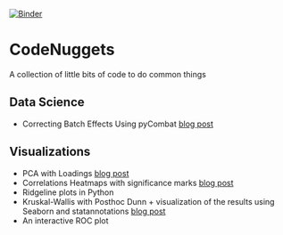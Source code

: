 [![Binder](https://mybinder.org/badge_logo.svg)](https://mybinder.org/v2/gh/4dcu-be/CodeNuggets/HEAD)

# CodeNuggets
A collection of little bits of code to do common things

## Data Science
  * Correcting Batch Effects Using pyCombat [blog post](https://blog.4dcu.be/programming/2021/04/21/Code-Nugget-Batch_Effects.html)

## Visualizations

  * PCA with Loadings [blog post](https://blog.4dcu.be/programming/2021/03/19/Code-Nugget-PCA-with-loadings.html)
  * Correlations Heatmaps with significance marks [blog post](https://blog.4dcu.be/programming/2021/03/16/Code-Nugget-Correlation-Heatmaps.html)
  * Ridgeline plots in Python
  * Kruskal-Wallis with Posthoc Dunn + visualization of the results using Seaborn and statannotations [blog post](https://blog.4dcu.be/programming/2021/12/30/Posthoc-Statannotations.html)
  * An interactive ROC plot
